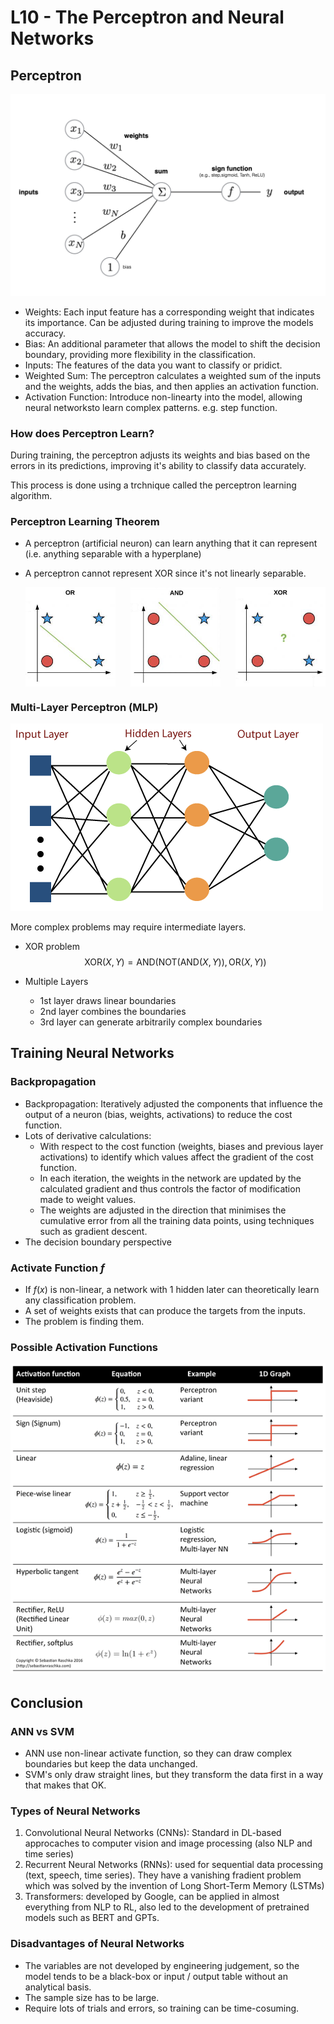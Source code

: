 # L10 - The Perceptron and Neural Networks

## Perceptron

![image-20241020171157441](./assets/image-20241020171157441.png)

- Weights: Each input feature has a corresponding weight that indicates its importance. Can be adjusted during training to improve the models accuracy.
- Bias: An additional parameter that allows the model to shift the decision boundary, providing more flexibility in the classification.
- Inputs: The features of the data you want to classify or pridict.
- Weighted Sum: The perceptron calculates a weighted sum of the inputs and the weights, adds the bias, and then applies an activation function.
- Activation Function: Introduce non-linearty into the model, allowing neural networksto learn complex patterns. e.g. step function.

### How does Perceptron Learn?

During training, the perceptron adjusts its weights and bias based on the errors in its predictions, improving it's ability to classify data accurately.

This process is done using a trchnique called the perceptron learning algorithm.

### Perceptron Learning Theorem

- A perceptron (artificial neuron) can learn anything that it can represent (i.e. anything separable with a hyperplane)

- A perceptron cannot represent XOR since it's not linearly separable.

	<div style="display: flex; justify-content: space-between;">
    <img src="./assets/image-20241020172257576.png" width="30%"/>
    <img src="./assets/image-20241020172303459.png" width="30%"/>
    <img src="./assets/image-20241020172308825.png" width="30%"/>
  </div>

### Multi-Layer Perceptron (MLP)

![image-20241020172925456](./assets/image-20241020172925456.png)

More complex problems may require intermediate layers.

- XOR problem
  $$
  \text{XOR}(X,Y) = \text{AND}(\text{NOT}(\text{AND}(X,Y)), \text{OR}(X,Y))
  $$

- Multiple Layers
  - 1st layer draws linear boundaries
  - 2nd layer combines the boundaries
  - 3rd layer can generate arbitrarily complex boundaries

## Training Neural Networks

### Backpropagation

- Backpropagation: Iteratively adjusted the components that influence the output of a neuron (bias, weights, activations) to reduce the cost function.
- Lots of derivative calculations: 
  - With respect to the cost function (weights, biases and previous layer activations) to identify which values affect the gradient of the cost function. 
  - In each iteration, the weights in the network are updated by the calculated gradient and thus controls the factor of modification made to weight values.
  - The weights are adjusted in the direction that minimises the cumulative error from all the training data points, using techniques such as gradient descent.
- The decision boundary perspective

### Activate Function $f$

- If $f(x)$ is non-linear, a network with $1$ hidden later can theoretically learn any classification problem.
- A set of weights exists that can produce the targets from the inputs.
- The problem is finding them.

### Possible Activation Functions

![image-20241020174749202](./assets/image-20241020174749202.png)

## Conclusion

### ANN vs SVM

- ANN use non-linear activate function, so they can draw complex boundaries but keep the data unchanged.
- SVM's only draw straight lines, but they transform the data first in a way that makes that OK.

### Types of Neural Networks

1. Convolutional Neural Networks (CNNs): Standard in DL-based approcaches to computer vision and image processing (also NLP and time series)
2. Recurrent Neural Networks (RNNs): used for sequential data processing (text, speech, time series). They have a vanishing fradient problem which was solved by the invention of Long Short-Term Memory (LSTMs)
3. Transformers: developed by Google, can be applied in almost everything from NLP to RL, also led to the development of pretrained models such as BERT and GPTs.

### Disadvantages of Neural Networks

- The variables are not developed by engineering judgement, so the model tends to be a black-box or input / output table without an analytical basis.
- The sample size has to be large.
- Require lots of trials and errors, so training can be time-cosuming.